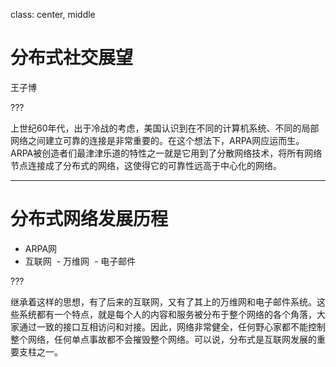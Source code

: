 class: center, middle

# 分布式社交展望

王子博

???

上世纪60年代，出于冷战的考虑，美国认识到在不同的计算机系统、不同的局部网络之间建立可靠的连接是非常重要的。在这个想法下，ARPA网应运而生。ARPA被创造者们最津津乐道的特性之一就是它用到了分散网络技术，将所有网络节点连接成了分布式的网络，这使得它的可靠性远高于中心化的网络。

---

# 分布式网络发展历程

- ARPA网
- 互联网
  - 万维网
  - 电子邮件

???

继承着这样的思想，有了后来的互联网，又有了其上的万维网和电子邮件系统。这些系统都有一个特点，就是每个人的内容和服务被分布于整个网络的各个角落，大家通过一致的接口互相访问和对接。因此，网络非常健全，任何野心家都不能控制整个网络，任何单点事故都不会摧毁整个网络。可以说，分布式是互联网发展的重要支柱之一。
